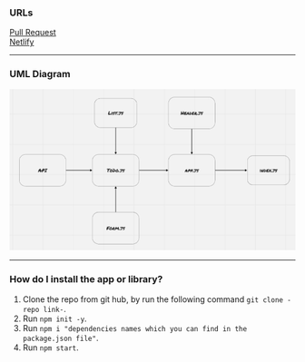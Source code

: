 ### URLs


[Pull Request](https://github.com/BasharNofal/Todo/pull/2)\
[Netlify](https://bn-todo.netlify.app/)

<hr>

### UML Diagram

![UML](./assets/ToDo-ph2.png)

<hr>

### How do I install the app or library?

  1. Clone the repo from git hub, by run the following command `git clone -repo link-`.
  2. Run `npm init -y`.
  3. Run `npm i "dependencies names which you can find in the package.json file"`.
  4. Run `npm start`.

